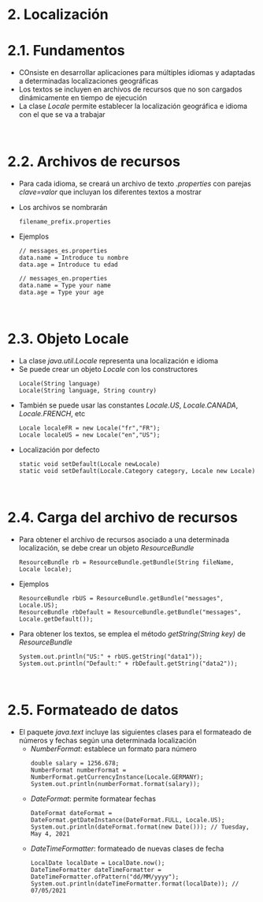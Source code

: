 # 2. Localización

# 2.1. Fundamentos

- COnsiste en desarrollar aplicaciones para múltiples idiomas y adaptadas a determinadas localizaciones geográficas
- Los textos se incluyen en archivos de recursos que no son cargados dinámicamente en tiempo de ejecución
- La clase _Locale_ permite establecer la localización geográfica e idioma con el que se va a trabajar

<br>

# 2.2. Archivos de recursos

- Para cada idioma, se creará un archivo de texto _.properties_ con parejas _clave=valor_ que incluyan los diferentes textos a mostrar
- Los archivos se nombrarán
  ```
  filename_prefix.properties
  ```
- Ejemplos

  ```
  // messages_es.properties
  data.name = Introduce tu nombre
  data.age = Introduce tu edad
  ```

  ```
  // messages_en.properties
  data.name = Type your name
  data.age = Type your age
  ```

<br>

# 2.3. Objeto Locale

- La clase _java.util.Locale_ representa una localización e idioma
- Se puede crear un objeto _Locale_ con los constructores
  ```
  Locale(String language)
  Locale(String language, String country)
  ```
- También se puede usar las constantes _Locale.US_, _Locale.CANADA_, _Locale.FRENCH_, etc
  ```
  Locale localeFR = new Locale("fr","FR");
  Locale localeUS = new Locale("en","US");
  ```
- Localización por defecto
  ```
  static void setDefault(Locale newLocale)
  static void setDefault(Locale.Category category, Locale new Locale)
  ```

<br>

# 2.4. Carga del archivo de recursos

- Para obtener el archivo de recursos asociado a una determinada localización, se debe crear un objeto _ResourceBundle_
  ```
  ResourceBundle rb = ResourceBundle.getBundle(String fileName, Locale locale);
  ```
- Ejemplos
  ```
  ResourceBundle rbUS = ResourceBundle.getBundle("messages", Locale.US);
  ResourceBundle rbDefault = ResourceBundle.getBundle("messages", Locale.getDefault());
  ```
- Para obtener los textos, se emplea el método _getString(String key)_ de _ResourceBundle_
  ```
  System.out.println("US:" + rbUS.getString("data1"));
  System.out.println("Default:" + rbDefault.getString("data2"));
  ```

<br>

# 2.5. Formateado de datos

- El paquete _java.text_ incluye las siguientes clases para el formateado de números y fechas según una determinada localización
  - _NumberFormat_: establece un formato para número
    ```
    double salary = 1256.678;
    NumberFormat numberFormat = NumberFormat.getCurrencyInstance(Locale.GERMANY);
    System.out.println(numberFormat.format(salary));
    ```
  - _DateFormat_: permite formatear fechas
    ```
    DateFormat dateFormat = DateFormat.getDateInstance(DateFormat.FULL, Locale.US);
    System.out.println(dateFormat.format(new Date())); // Tuesday, May 4, 2021
    ```
  - _DateTimeFormatter_: formateado de nuevas clases de fecha
    ```
    LocalDate localDate = LocalDate.now();
    DateTimeFormatter dateTimeFormatter = DateTimeFormatter.ofPattern("dd/MM/yyyy");
    System.out.println(dateTimeFormatter.format(localDate)); // 07/05/2021
    ```
